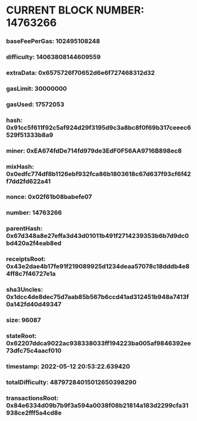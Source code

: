 # CURRENT BLOCK NUMBER: 14763266

### baseFeePerGas: 102495108248
### difficulty: 14063808144609559
### extraData: 0x6575726f70652d6e6f727468312d32
### gasLimit: 30000000
### gasUsed: 17572053
### hash: 0x91cc5f611f92c5af924d29f3195d9c3a8bc8f0f69b317ceeec6529f51333b8a9
### miner: 0xEA674fdDe714fd979de3EdF0F56AA9716B898ec8
### mixHash: 0x0edfc774df8b1126ebf932fca86b1803618c67d637f93cf6f42f7dd2fd622a41
### nonce: 0x02f61b08babefe07
### number: 14763266
### parentHash: 0x67d348a8e27effa3d43d01011b491f2714239353b6b7d9dc0bd420a2f4eab8ed
### receiptsRoot: 0x43e2dae4b17fe91f219089925d1234deaa57078c18dddb4e84ff8c7f46727e1a
### sha3Uncles: 0x1dcc4de8dec75d7aab85b567b6ccd41ad312451b948a7413f0a142fd40d49347
### size: 96087
### stateRoot: 0x62207ddca9022ac938338033ff194223ba005af9846392ee73dfc75c4aacf010
### timestamp: 2022-05-12 20:53:22.639420
### totalDifficulty: 48797284015012650398290
### transactionsRoot: 0x84e6334d09b7b9f3a594a0038f08b21814a183d2299cfa31938ce2fff5a4cd8e
